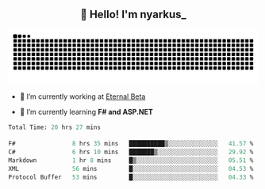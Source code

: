 <h2 align="center">👋 Hello! I'm nyarkus_</h2>
<p align="center">
  <img src = "https://github.com/nyarkus/nyarkus/blob/output/github-snake-dark.svg">
</p>

- 🔭 I’m currently working at [Eternal Beta](https://github.com/Kacianoki/Eternal-Beta)
<!--- 💬 Ask me about **nothing :<**-->
- 🌱 I’m currently learning **F# and ASP.NET**

<!--START_SECTION:waka-->

```fs
Total Time: 20 hrs 27 mins

F#                8 hrs 35 mins   ██████████▒░░░░░░░░░░░░░░   41.57 %
C#                6 hrs 10 mins   ███████▒░░░░░░░░░░░░░░░░░   29.92 %
Markdown          1 hr 8 mins     █▒░░░░░░░░░░░░░░░░░░░░░░░   05.51 %
XML               56 mins         █░░░░░░░░░░░░░░░░░░░░░░░░   04.53 %
Protocol Buffer   53 mins         █░░░░░░░░░░░░░░░░░░░░░░░░   04.33 %
```

<!--END_SECTION:waka-->
